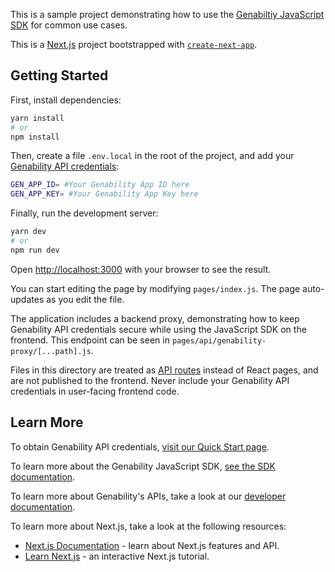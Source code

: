 This is a sample project demonstrating how to use the [Genabiltiy JavaScript SDK](https://www.npmjs.com/package/@genability/api) for common use cases.

This is a [Next.js](https://nextjs.org/) project bootstrapped with [`create-next-app`](https://github.com/vercel/next.js/tree/canary/packages/create-next-app).

## Getting Started

First, install dependencies:

```bash
yarn install
# or
npm install
```

Then, create a file `.env.local` in the root of the project, and add your [Genability API credentials](https://developer.genability.com/quick-start/):

```bash
GEN_APP_ID= #Your Genability App ID here
GEN_APP_KEY= #Your Genability App Key here
```

Finally, run the development server:

```bash
yarn dev
# or
npm run dev
```

Open [http://localhost:3000](http://localhost:3000) with your browser to see the result.

You can start editing the page by modifying `pages/index.js`. The page auto-updates as you edit the file.

The application includes a backend proxy, demonstrating how to keep Genability API credentials secure while using the JavaScript SDK on the frontend. This endpoint can be seen in `pages/api/genability-proxy/[...path].js`.

Files in this directory are treated as [API routes](https://nextjs.org/docs/api-routes/introduction) instead of React pages, and are not published to the frontend. Never include your Genability API credentials in user-facing frontend code.

## Learn More

To obtain Genability API credentials, [visit our Quick Start page](https://developer.genability.com/quick-start/).

To learn more about the Genability JavaScript SDK, [see the SDK documentation](https://www.npmjs.com/package/@genability/api).

To learn more about Genability's APIs, take a look at our [developer documentation](https://developer.genability.com/).

To learn more about Next.js, take a look at the following resources:

- [Next.js Documentation](https://nextjs.org/docs) - learn about Next.js features and API.
- [Learn Next.js](https://nextjs.org/learn) - an interactive Next.js tutorial.
